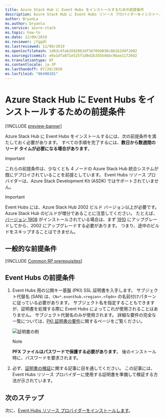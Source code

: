 ```yaml
---
title: Azure Stack Hub に Event Hubs をインストールするための前提条件
description: Azure Stack Hub に Event Hubs リソース プロバイダーをインストールするにあたり、必要な前提条件について説明します。
author: BryanLa
ms.author: bryanla
ms.service: azure-stack
ms.topic: how-to
ms.date: 12/09/2019
ms.reviewer: jfggdl
ms.lastreviewed: 12/09/2019
ms.openlocfilehash: 1d03c4fab16920b3df367050030c88162d9f1002
ms.sourcegitcommit: e9a1dfa871e525f1d6d2b355b4bbc9bae11720d2
ms.translationtype: HT
ms.contentlocale: ja-JP
ms.lasthandoff: 07/20/2020
ms.locfileid: "86490101"
---
```

# <a name="prerequisites-for-installing-event-hubs-on-azure-stack-hub"></a>Azure Stack Hub に Event Hubs をインストールするための前提条件

[!INCLUDE [preview-banner](../includes/event-hubs-preview.md)]

Azure Stack Hub に Event Hubs をインストールするには、次の前提条件を満たしておく必要があります。 すべての手順を完了するには、**数日から数週間のリード タイムが必要になる場合があります**。

> [!IMPORTANT]
> これらの前提条件は、少なくとも 4 ノードの Azure Stack Hub 統合システムが既にデプロイされていることを前提としています。 Event Hubs リソース プロバイダーは、Azure Stack Development Kit (ASDK) ではサポートされていません。

> [!IMPORTANT]
> Event Hubs には、Azure Stack Hub 2002 ビルド バージョン以上が必要です。 Azure Stack Hub のビルドが増分であることに注意してください。 たとえば、[バージョン 1908](./release-notes.md?view=azs-1908#1908-build-reference) がインストールされている場合は、まず [1910](./release-notes.md?view=azs-1910#1910-build-reference) にアップグレードしてから、2002 にアップグレードする必要があります。 つまり、途中のビルドをスキップすることはできません。

## <a name="common-prerequisites"></a>一般的な前提条件

[!INCLUDE [Common RP prerequisites](../includes/marketplace-resource-provider-prerequisites.md)]

## <a name="event-hubs-prerequisites"></a>Event Hubs の前提条件

1. Event Hubs 用の公開キー基盤 (PKI) SSL 証明書を入手します。 サブジェクト代替名 (SAN) は、`CN=*.eventhub.<region>.<fqdn>` の名前付けパターンに従っている必要があります。 サブジェクト名を指定することもできますが、証明書を処理する際に Event Hubs によってこれが使用されることはありません。 サブジェクト代替名のみが使用されます。 詳細な要件の完全な一覧については、[PKI 証明書の要件](azure-stack-pki-certs.md)に関するページをご覧ください。  

   ![証明書の例](media/event-hubs-rp-prerequisites/certificate-example.png)

   > [!NOTE]
   > **PFX ファイルはパスワードで保護する必要があります**。 後のインストール時に、パスワードを要求されます。

2. 必ず、[証明書の検証](azure-stack-validate-pki-certs.md)に関する記事に目を通してください。 この記事には、Event Hubs リソース プロバイダーに使用する証明書を準備して検証する方法が示されています。 

## <a name="next-steps"></a>次のステップ

次に、[Event Hubs リソース プロバイダーをインストールします](event-hubs-rp-install.md)。
